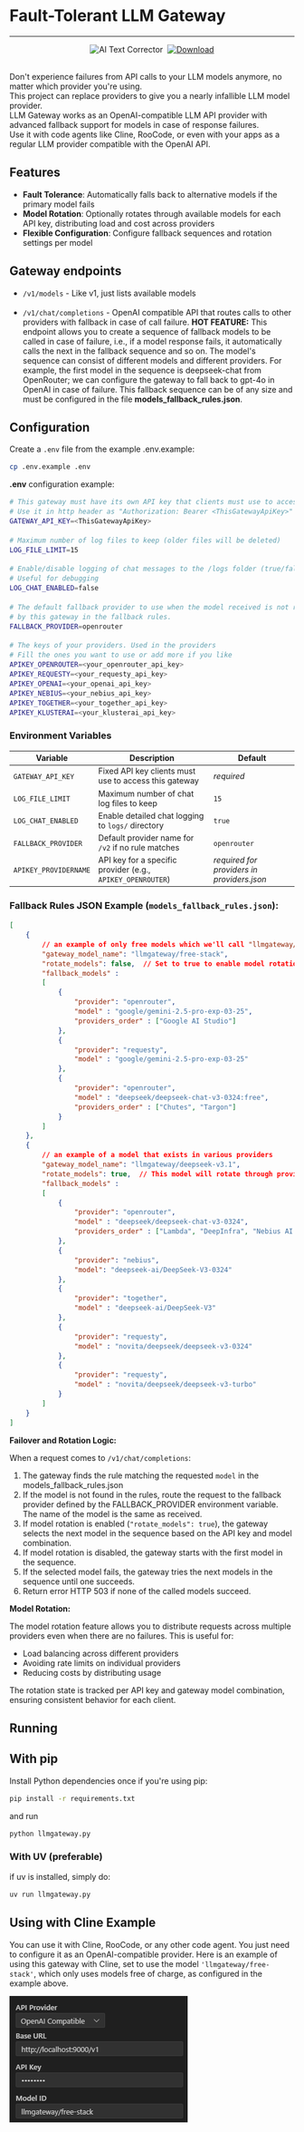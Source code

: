 # Fault-Tolerant LLM Gateway
---
<div align="center" style="text-align: center;">
 <img alt="AI Text Corrector" src="https://img.shields.io/badge/LLM-Gateway-blue?style=flat" />&nbsp;
 <a href="https://www.paypal.com/donate/?business=G47L9N4UW8C2C&no_recurring=1&item_name=Thank+you+%21%21%21&currency_code=USD"><img alt="Download" src="https://img.shields.io/badge/Donate-😊-yellow?style=flat" /></a>
</div>
<br>

Don't experience failures from API calls to your LLM models anymore, no matter which provider you're using.  
This project can replace providers to give you a nearly infallible LLM model provider.  
LLM Gateway works as an OpenAI-compatible LLM API provider with advanced fallback support for models in case of response failures.  
Use it with code agents like Cline, RooCode, or even with your apps as a regular LLM provider compatible with the OpenAI API.  
## Features

- **Fault Tolerance**: Automatically falls back to alternative models if the primary model fails
- **Model Rotation**: Optionally rotates through available models for each API key, distributing load and cost across providers
- **Flexible Configuration**: Configure fallback sequences and rotation settings per model

## Gateway endpoints

  - `/v1/models` - Like v1, just lists available models <br/><br/>
  - `/v1/chat/completions` - OpenAI compatible API that routes calls to other providers with fallback in case of call failure.
  **HOT FEATURE:** This endpoint allows you to create a sequence of fallback models to be called in case of failure, i.e., if a model response fails, it automatically calls the next in the fallback sequence and so on. The model's sequence can consist of different models and different providers. For example, the first model in the sequence is deepseek-chat from OpenRouter; we can configure the gateway to fall back to gpt-4o in OpenAI in case of failure. This fallback sequence can be of any size and must be configured in the file **models_fallback_rules.json**.

## Configuration

Create a `.env` file from the example .env.example:
```bash
cp .env.example .env
```
 **.env** configuration example:
 ```bash
# This gateway must have its own API key that clients must use to access it
# Use it in http header as "Authorization: Bearer <ThisGatewayApiKey>"
GATEWAY_API_KEY=<ThisGatewayApiKey>

# Maximum number of log files to keep (older files will be deleted)
LOG_FILE_LIMIT=15

# Enable/disable logging of chat messages to the /logs folder (true/false). 
# Useful for debugging
LOG_CHAT_ENABLED=false

# The default fallback provider to use when the model received is not recognized 
# by this gateway in the fallback rules.
FALLBACK_PROVIDER=openrouter

# The keys of your providers. Used in the providers
# Fill the ones you want to use or add more if you like
APIKEY_OPENROUTER=<your_openrouter_api_key>
APIKEY_REQUESTY=<your_requesty_api_key>
APIKEY_OPENAI=<your_openai_api_key>
APIKEY_NEBIUS=<your_nebius_api_key>
APIKEY_TOGETHER=<your_together_api_key>
APIKEY_KLUSTERAI=<your_klusterai_api_key>
```

### Environment Variables

| Variable | Description | Default |
|----------|-------------|---------|
| `GATEWAY_API_KEY` | Fixed API key clients must use to access this gateway | *required* |
| `LOG_FILE_LIMIT` | Maximum number of chat log files to keep | `15` |
| `LOG_CHAT_ENABLED` | Enable detailed chat logging to `logs/` directory | `true` |
| `FALLBACK_PROVIDER` | Default provider name for `/v2` if no rule matches | `openrouter` |
| `APIKEY_PROVIDERNAME` | API key for a specific provider (e.g., `APIKEY_OPENROUTER`) | *required for providers in providers.json* |


### Fallback Rules JSON Example (`models_fallback_rules.json`):

```json
[
    {
        // an example of only free models which we'll call "llmgateway/free-stack"
        "gateway_model_name": "llmgateway/free-stack",
        "rotate_models": false,  // Set to true to enable model rotation
        "fallback_models" :
        [
            {
                "provider": "openrouter",
                "model" : "google/gemini-2.5-pro-exp-03-25",
                "providers_order" : ["Google AI Studio"]
            },
            {
                "provider": "requesty",
                "model" : "google/gemini-2.5-pro-exp-03-25"
            },
            {
                "provider": "openrouter",
                "model" : "deepseek/deepseek-chat-v3-0324:free",
                "providers_order" : ["Chutes", "Targon"]
            }
        ]                    
    },
    {
        // an example of a model that exists in various providers
        "gateway_model_name": "llmgateway/deepseek-v3.1", 
        "rotate_models": true,  // This model will rotate through providers even without failures
        "fallback_models" :
        [
            {
                "provider": "openrouter",
                "model" : "deepseek/deepseek-chat-v3-0324",
                "providers_order" : ["Lambda", "DeepInfra", "Nebius AI Studio"]
            },
            {
                "provider": "nebius",
                "model": "deepseek-ai/DeepSeek-V3-0324"
            },
            {
                "provider": "together",
                "model" : "deepseek-ai/DeepSeek-V3"
            },
            {
                "provider": "requesty",
                "model" : "novita/deepseek/deepseek-v3-0324"
            },
            {
                "provider": "requesty",
                "model" : "novita/deepseek/deepseek-v3-turbo"
            }
        ]                    
    }
]    
```

**Failover and Rotation Logic:**

When a request comes to `/v1/chat/completions`:

1.  The gateway finds the rule matching the requested `model` in the models_fallback_rules.json
2.  If the model is not found in the rules, route the request to the fallback provider defined by the FALLBACK_PROVIDER environment variable. The name of the model is the same as received.
3.  If model rotation is enabled (`"rotate_models": true`), the gateway selects the next model in the sequence based on the API key and model combination.
4.  If model rotation is disabled, the gateway starts with the first model in the sequence.
5.  If the selected model fails, the gateway tries the next models in the sequence until one succeeds.
6.  Return error HTTP 503 if none of the called models succeed.

**Model Rotation:**

The model rotation feature allows you to distribute requests across multiple providers even when there are no failures. This is useful for:

- Load balancing across different providers
- Avoiding rate limits on individual providers
- Reducing costs by distributing usage

The rotation state is tracked per API key and gateway model combination, ensuring consistent behavior for each client.

## Running

## With pip

Install Python dependencies once if you're using pip:
```bash
pip install -r requirements.txt
```
and run
```bash
python llmgateway.py
```


### With UV (preferable)
if uv is installed, simply do:
```bash
uv run llmgateway.py
```


## Using with Cline Example
You can use it with Cline, RooCode, or any other code agent.
You just need to configure it as an OpenAI-compatible provider.
Here is an example of using this gateway with Cline, set to use the model `'llmgateway/free-stack'`, which only uses models free of charge, as configured in the example above.

![Cline example](./images/cline-example.png)